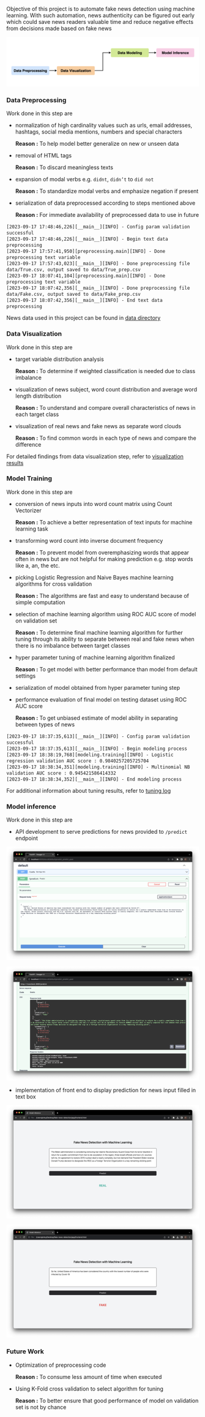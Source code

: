 Objective of this project is to automate fake news detection using machine learning. With such automation, news authenticity can be figured out early which could save news readers valuable time and reduce negative effects from decisions made based on fake news

![diagram](./imgs/fake-news/diagram.png)

### **Data Preprocessing**

Work done in this step are

- normalization of high cardinality values such as urls, email addresses, hashtags, social media mentions, numbers and special characters
    
    **Reason :** To help model better generalize on new or unseen data
    
- removal of HTML tags
    
    **Reason :** To discard meaningless texts
    
- expansion of modal verbs e.g. `didnt`, `didn’t` to `did not`
    
    **Reason :** To standardize modal verbs and emphasize negation if present
    
- serialization of data preprocessed according to steps mentioned above
    
    **Reason :** For immediate availability of preprocessed data to use in future
    

```
[2023-09-17 17:48:46,226][__main__][INFO] - Config param validation successful
[2023-09-17 17:48:46,226][__main__][INFO] - Begin text data preprocessing
[2023-09-17 17:57:41,950][preprocessing.main][INFO] - Done preprocessing text variable
[2023-09-17 17:57:43,023][__main__][INFO] - Done preprocessing file data/True.csv, output saved to data/True_prep.csv
[2023-09-17 18:07:41,104][preprocessing.main][INFO] - Done preprocessing text variable
[2023-09-17 18:07:42,356][__main__][INFO] - Done preprocessing file data/Fake.csv, output saved to data/Fake_prep.csv
[2023-09-17 18:07:42,356][__main__][INFO] - End text data preprocessing
```

News data used in this project can be found in [data directory](https://github.com/ppkgtmm/fake-news-detection/tree/main/data)

### **Data Visualization**

Work done in this step are

- target variable distribution analysis
    
    **Reason :** To determine if weighted classification is needed due to class imbalance
    
- visualization of news subject, word count distribution and average word length distribution
    
    **Reason :** To understand and compare overall characteristics of news in each target class
    
- visualization of real news and fake news as separate word clouds
    
    **Reason :** To find common words in each type of news and compare the difference
    

For detailed findings from data visualization step, refer to [visualization results](https://github.com/ppkgtmm/fake-news-detection/blob/main/visualization/README.md)

### **Model Training**

Work done in this step are

- conversion of news inputs into word count matrix using Count Vectorizer
    
    **Reason :**  To achieve a better representation of text inputs for machine learning task
    
- transforming word count into inverse document frequency
    
    **Reason :** To prevent model from overemphasizing words that appear often in news but are not helpful for making prediction e.g. stop words like a, an, the etc.
    
- picking Logistic Regression and Naive Bayes machine learning algorithms for cross validation
    
    **Reason :** The algorithms are fast and easy to understand because of simple computation
    
- selection of machine learning algorithm using ROC AUC score of model on validation set
    
    **Reason :** To determine final machine learning algorithm for further tuning through its ability to separate between real and fake news when there is no imbalance between target classes
    
- hyper parameter tuning of machine learning algorithm finalized
    
    **Reason :** To get model with better performance than model from default settings
    
- serialization of model obtained from hyper parameter tuning step
- performance evaluation of final model on testing dataset using ROC AUC score
    
    **Reason :** To get unbiased estimate of model ability in separating between types of news
    

```
[2023-09-17 18:37:35,613][__main__][INFO] - Config param validation successful
[2023-09-17 18:37:35,613][__main__][INFO] - Begin modeling process
[2023-09-17 18:38:19,768][modeling.training][INFO] - Logistic regression validation AUC score : 0.9840257205725704
[2023-09-17 18:38:34,351][modeling.training][INFO] - Multinomial NB validation AUC score : 0.945421586414332
[2023-09-17 18:38:34,352][__main__][INFO] - End modeling process
```

For additional information about tuning results, refer to [tuning log](https://github.com/ppkgtmm/fake-news-detection/blob/main/outputs/2023-09-17/18-55-22/tune.log)

### **Model inference**

Work done in this step are

- API development to serve predictions for news provided to `/predict` endpoint

![api-input](./imgs/fake-news/api-input.png)

![api-output](./imgs/fake-news/api-output.png)

- implementation of front end to display prediction for news input filled in text box

![ui-real-news](./imgs/fake-news/ui-real-news.png)

![ui-fake-news](./imgs/fake-news/ui-fake-news.png)

### **Future Work**

- Optimization of preprocessing code
    
    **Reason :** To consume less amount of time when executed
    
- Using K-Fold cross validation to select algorithm for tuning
    
    **Reason :** To better ensure that good performance of model on validation set is not by chance
